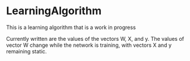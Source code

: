# LearningAlgorithm
This is a learning algorithm that is a work in progress

Currently written are the values of the vectors W, X, and y. The values of vector W change while the 
network is training, with vectors X and y remaining static. 
